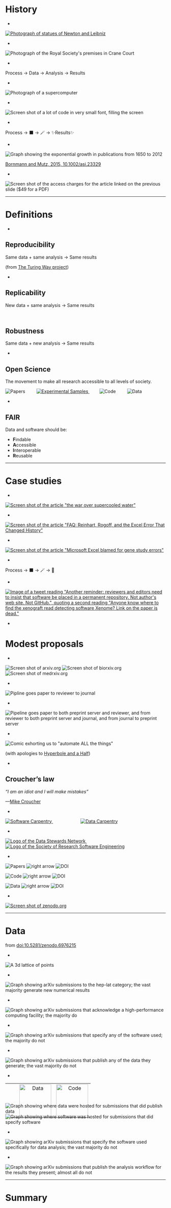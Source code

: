 # History

-

[![Photograph of statues of Newton and Leibniz](./images/newton_leibniz.jpg) <!-- .element: width="1000px" -->](https://commons.wikimedia.org/wiki/File:Statues_of_Isaac_Newton_and_Gottfried_Leibniz.jpg)

-

![Photograph of the Royal Society's premises in Crane Court](./images/rs.jpg) <!-- .element: width="700px" -->

-

Process $\rightarrow$ Data $\rightarrow$ Analysis $\rightarrow$ Results

-

![Photograph of a supercomputer](./images/supercomputer.jpg) <!-- .element: width="1200px" -->

-

![Screen shot of a lot of code in very small font, filling the screen](./images/lots_of_code.png) <!-- .element: width="1800px" -->

-

Process $\rightarrow$ ⬛ $\rightarrow$ 🪄 $\rightarrow$ ✨Results✨

-

![Graph showing the exponential growth in publications from 1650 to 2012](./images/publications.png) <!-- .element: width="800px" -->

[Bornmann and  Mutz, 2015, 10.1002/asi.23329](https://doi.org/10.1002/asi.23329)

-

![Screen shot of the access charges for the article linked on the previous slide ($49 for a PDF)](./images/access_charges.png)<!-- .element: width="700px" -->

---

# Definitions

-

## Reproducibility

<span class="fragment fade-in" data-fragment-index="1">Same data</span>
<span class="fragment fade-in" data-fragment-index="2">$+$ same analysis</span>
<span class="fragment fade-in" data-fragment-index="3">$\rightarrow$ Same results</span>

<span class="fragment fade-in" data-fragment-index="4">(from [The Turing Way project](https://the-turing-way.netlify.app/reproducible-research/overview/overview-definitions.html))</span>

-

## Replicability

New data $+$ same analysis $\rightarrow$ Same results

<br>

## Robustness

Same data $+$ new analysis $\rightarrow$ Same results

-

## Open Science

The movement to make all research accessible to all levels of society.

![Papers](images/paper.jpg) <!-- .element width="200px" -->&nbsp;&nbsp;&nbsp;&nbsp;&nbsp;&nbsp;&nbsp;
[![Experimental Samples](images/test_tube.jpg) <!-- .element width="200px" -->](https://www.publicdomainpictures.net/en/view-image.php?image=302908&picture=filling-up-the-test-tube)&nbsp;&nbsp;&nbsp;&nbsp;&nbsp;&nbsp;&nbsp;
![Code](images/photo_of_code.jpg) <!-- .element width="200px" --> &nbsp;&nbsp;&nbsp;&nbsp;&nbsp;&nbsp;&nbsp; ![Data](images/photo_of_data.jpg) <!-- .element width="200px" -->

-

## FAIR

Data and software should be:

 * **F**indable
 * **A**ccessible
 * **I**nteroperable
 * **R**eusable

---

# Case studies

-

[![Screen shot of the article "the war over supercooled water"](./images/supercooled-water.png) <!-- .element width="1000px" -->](https://physicstoday.scitation.org/do/10.1063/pt.6.1.20180822a/full/)

-

[![Screen shot of the article "FAQ: Reinhart, Rogoff, and the Excel Error That Changed History"](./images/reinhart-rogoff.png) <!-- .element width="700px" -->](https://www.bloomberg.com/news/articles/2013-04-18/faq-reinhart-rogoff-and-the-excel-error-that-changed-history)

-

[![Screen shot of the article "Microsoft Excel blamed for gene study errors"](./images/excel-gene.png) <!-- .element width="700px" -->](https://www.bbc.co.uk/news/technology-37176926)

-

Process $\rightarrow$ ⬛ $\rightarrow$ 🪄 $\rightarrow$ 💩

-

[![Image of a tweet reading "Another reminder: reviewers and editors need to insist that software be placed in a permanent repository. Not author's web site. Not GitHub.", quoting a second reading "Anyone know where to find the xenograft read detecting software Xenome? Link on the paper is dead."](images/code_archive_tweet.png) <!-- .element:  width="800px" -->](https://twitter.com/michaelhoffman/status/796103749068529667)

-

# Modest proposals

-

![Screen shot of arxiv.org](./images/arxiv.png) <!-- .element width="400px" --> ![Screen shot of biorxiv.org](./images/biorxiv.png) <!-- .element width="400px" --> ![Screen shot of medrxiv.org](./images/medrxiv.png) <!-- .element width="400px" -->

-

![Pipline goes paper to reviewer to journal](./images/no-preprint-process.png)

-

![Pipeline goes paper to both preprint server and reviewer, and from reviewer to both preprint server and journal, and from journal to preprint server](./images/preprint-process.png)

-

![Comic exhorting us to "automate ALL the things"](./images/automate.png)

(with apologies to [Hyperbole and a Half](https://hyperboleandahalf.blogspot.com))

-

## Croucher’s law

*“I am an idiot and I will make mistakes”*

&mdash;[Mike Croucher](https://mikecroucher.github.io/MLPM_talk/)

-

[![Software Carpentry](./images/swc.svg) <!-- .element width="500px" -->](https://software-carpentry.org) &nbsp;&nbsp;&nbsp;&nbsp;&nbsp;&nbsp;&nbsp;&nbsp;&nbsp;&nbsp;&nbsp;&nbsp;&nbsp;&nbsp;&nbsp;&nbsp;&nbsp;&nbsp;&nbsp;&nbsp;&nbsp; [![Data Carpentry](./images/dc.svg) <!-- .element width="300px" -->](https://datacarpentry.org)

-

[![Logo of the Data Stewards Network](./images/data-stewards.svg) <!-- .element width="400px" -->](https://datastewards.net/)&nbsp;&nbsp;&nbsp;&nbsp;&nbsp;&nbsp;&nbsp;&nbsp;&nbsp;&nbsp;&nbsp;&nbsp;&nbsp;&nbsp;&nbsp;&nbsp;&nbsp;&nbsp;&nbsp;&nbsp;&nbsp; [![Logo of the Society of Research Software Engineering](./images/socrse-knockout.png) <!-- .element width="400px" -->](https://society-rse.org)

-

![Papers](./images/paper.jpg) <!-- .element width="100px"  vertical-align="middle" --> ![right arrow](./images/arrow.svg) ![DOI](./images/doi.svg) <!-- .element width="100px"  vertical-align="text-middle" --> 

![Code](./images/photo_of_code.jpg) <!-- .element width="100px"  vertical-align="text-middle" --> <span class="fragment fade-in" data-fragment-index="1"> ![right arrow](./images/arrow.svg) ![DOI](./images/doi.svg) <!-- .element width="100px" vertical-align="text-middle" --></span>

![Data](./images/photo_of_data.jpg) <!-- .element width="100px"  vertical-align="text-middle" --> <span class="fragment fade-in" data-fragment-index="1"> ![right arrow](./images/arrow.svg) ![DOI](./images/doi.svg) <!-- .element width="100px"  vertical-align="text-middle" --></span>

-

[![Screen shot of zenodo.org](./images/zenodo.png) <!-- .element width="1000px" -->](https://zenodo.org)

---

# Data

from [doi:10.5281/zenodo.6976215](https://doi.org/10.5281/zenodo.6976215)

-

![A 3d lattice of points](./images/lattice.svg) <!-- .element width="600px" -->

-

![Graph showing arXiv submissions to the hep-lat category; the vast majority generate new numerical results](./plots/all_numerical.svg) <!-- .element width="1000px" -->

-

![Graph showing arXiv submissions that acknowledge a high-performance computing facility; the majority do](./plots/acknowledges_compute_resources.svg) <!-- .element width="1000px" -->

-

![Graph showing arXiv submissions that specify any of the software used; the majority do not](./plots/specifies_any_software.svg) <!-- .element width="1000px" -->

-

![Graph showing arXiv submissions that publish any of the data they generate; the vast majority do not](./plots/publish_any_data.svg) <!-- .element width="1000px" -->

-

<!-- Yeah, I'm using tables for layout. The talk's in less than 90 minutes, I don't have time to recreate figures or work out how to use flex boxes, sorry. -->
<table width="100%" style="margin-bottom: -60px;"><tr><td width="20px"></td><td align="center"><img src="./images/photo_of_data.jpg" width="100px" alt="Data"></td><td align="center"><img src="./images/photo_of_code.jpg" width="100px" alt="Code"></td></table>

![Graph showing where data were hosted for submissions that did publish data](./plots/used_data_repositories.svg) <!-- .element width="670px" --> ![Graph showing where software was hosted for submissions that did specify software](./plots/all_software_locations.svg) <!-- .element width="670px" -->

-

![Graph showing arXiv submissions that specify the software used specifically for data analysis; the vast majority do not](./plots/specifies_analysis_software.svg) <!-- .element width="1000px" -->

-

![Graph showing arXiv submissions that publish the analysis workflow for the results they present; almost all do not](./plots/publish_analysis_workflow.svg) <!-- .element width="1000px" -->

---

# Summary

